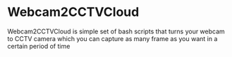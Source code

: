 # Webcam2CCTVCloud
Webcam2CCTVCloud is simple set of bash scripts that turns your webcam to CCTV camera which you can capture as many frame as you want in a certain period of time

